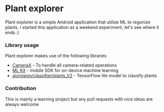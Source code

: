 # Plant explorer
Plant explorer is a simple Android application that utilize ML to regonize plants. I started this application as a weekend experiment, let's see where it ends :)

### Library usage
Plant explorer makes use of the following libraries
* [CameraX](https://developer.android.com/training/camerax) - To handle all camera-related operations
* [ML Kit](https://developers.google.com/ml-kit) - mobile SDK for on-device machine learning
* [aiy/vision/classifier/plants_V2](https://tfhub.dev/google/lite-model/aiy/vision/classifier/plants_V1/2) - TensorFlow lite model to classify plants

### Contribution
This is mainly a learning project but any pull requests with nice ideas are always welcome
